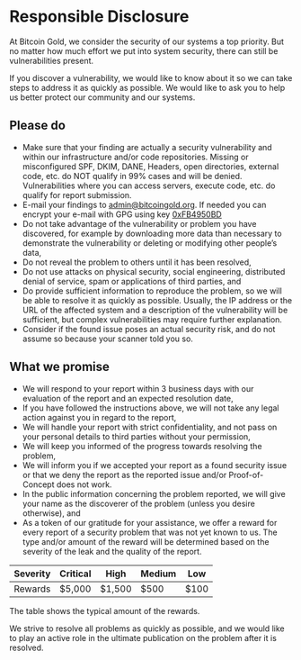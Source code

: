 # Responsible Disclosure

At Bitcoin Gold, we consider the security of our systems a top priority. But no matter how much effort we put into system security, there can still be vulnerabilities present.

If you discover a vulnerability, we would like to know about it so we can take steps to address it as quickly as possible. We would like to ask you to help us better protect our community and our systems.

## Please do

- Make sure that your finding are actually a security vulnerability and within our infrastructure and/or code repositories. Missing or misconfigured SPF, DKIM, DANE, Headers, open directories, external code, etc. do NOT qualify in 99% cases and will be denied. Vulnerabilities where you can access servers, execute code, etc. do qualify for report submission.
- E-mail your findings to [admin@bitcoingold.org](admin@bitcoingold.org). If needed you can encrypt your e-mail with GPG using key [0xFB4950BD](https://pgp.mit.edu/pks/lookup?search=0xFB4950BD&op=index)
- Do not take advantage of the vulnerability or problem you have discovered, for example by downloading more data than necessary to demonstrate the vulnerability or deleting or modifying other people’s data,
- Do not reveal the problem to others until it has been resolved,
- Do not use attacks on physical security, social engineering, distributed denial of service, spam or applications of third parties, and
- Do provide sufficient information to reproduce the problem, so we will be able to resolve it as quickly as possible. Usually, the IP address or the URL of the affected system and a description of the vulnerability will be sufficient, but complex vulnerabilities may require further explanation.
- Consider if the found issue poses an actual security risk, and do not assume so because your scanner told you so.

## What we promise

- We will respond to your report within 3 business days with our evaluation of the report and an expected resolution date,
- If you have followed the instructions above, we will not take any legal action against you in regard to the report,
- We will handle your report with strict confidentiality, and not pass on your personal details to third parties without your permission,
- We will keep you informed of the progress towards resolving the problem,
- We will inform you if we accepted your report as a found security issue or that we deny the report as the reported issue and/or Proof-of-Concept does not work.
- In the public information concerning the problem reported, we will give your name as the discoverer of the problem (unless you desire otherwise), and
- As a token of our gratitude for your assistance, we offer a reward for every report of a security problem that was not yet known to us. The type and/or amount of the reward will be determined based on the severity of the leak and the quality of the report.

| Severity  | Critical | High     | Medium   | Low      |
| --------- | -------- | -------- | -------- | -------- |
| Rewards   | $5,000   | $1,500   | $500     | $100     |

The table shows the typical amount of the rewards.

We strive to resolve all problems as quickly as possible, and we would like to play an active role in the ultimate publication on the problem after it is resolved.

